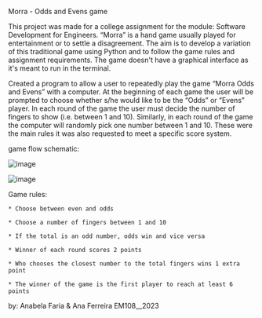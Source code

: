 Morra - Odds and Evens game


This project was made for a college assignment for the module: Software Development for Engineers.
“Morra” is a hand game usually played for entertainment or to settle a disagreement.
The aim is to develop a variation of this traditional game using Python and to follow the game rules and assignment requirements.
The game doesn't have a graphical interface as it's meant to run in the terminal.

Created a program to allow a user to repeatedly play the game “Morra Odds and
Evens” with a computer. At the beginning of each game the user will be prompted to
choose whether s/he would like to be the “Odds” or “Evens” player. In each round of
the game the user must decide the number of fingers to show (i.e. between 1 and 10).
Similarly, in each round of the game the computer will randomly pick one number
between 1 and 10. These were the main rules it was also requested to meet a specific score system.

game flow schematic:

![image](https://github.com/a-faria/Morra_Game/assets/122120022/549a5854-3d29-469e-a9fa-cda3e431ae02)

![image](https://github.com/a-faria/Morra_Game/assets/122120022/65d8ccbd-1d49-4584-8a50-c177a07911b8)

  
  Game rules: 
  
    * Choose between even and odds

    * Choose a number of fingers between 1 and 10

    * If the total is an odd number, odds win and vice versa

    * Winner of each round scores 2 points

    * Who chooses the closest number to the total fingers wins 1 extra point

    * The winner of the game is the first player to reach at least 6 points

                                                                          
 by: Anabela Faria & Ana Ferreira                       EM108__2023
